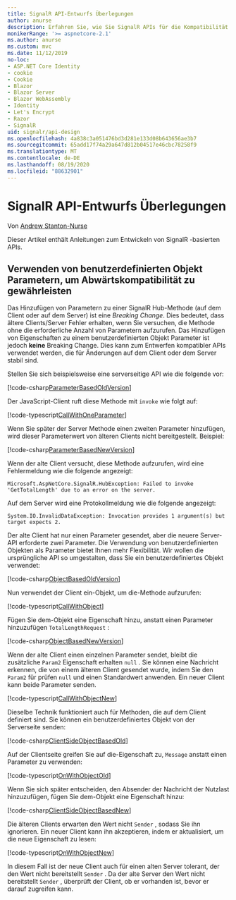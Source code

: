 ```yaml
---
title: SignalR API-Entwurfs Überlegungen
author: anurse
description: Erfahren Sie, wie Sie SignalR APIs für die Kompatibilität zwischen verschiedenen Versionen Ihrer APP entwerfen.
monikerRange: '>= aspnetcore-2.1'
ms.author: anurse
ms.custom: mvc
ms.date: 11/12/2019
no-loc:
- ASP.NET Core Identity
- cookie
- Cookie
- Blazor
- Blazor Server
- Blazor WebAssembly
- Identity
- Let's Encrypt
- Razor
- SignalR
uid: signalr/api-design
ms.openlocfilehash: 4a838c3a051476bd3d281e133d08b643656ae3b7
ms.sourcegitcommit: 65add17f74a29a647d812b04517e46cbc78258f9
ms.translationtype: MT
ms.contentlocale: de-DE
ms.lasthandoff: 08/19/2020
ms.locfileid: "88632901"
---
```

# <a name="no-locsignalr-api-design-considerations"></a>SignalR API-Entwurfs Überlegungen

Von [Andrew Stanton-Nurse](https://twitter.com/anurse)

Dieser Artikel enthält Anleitungen zum Entwickeln von SignalR -basierten APIs.

## <a name="use-custom-object-parameters-to-ensure-backwards-compatibility"></a>Verwenden von benutzerdefinierten Objekt Parametern, um Abwärtskompatibilität zu gewährleisten

Das Hinzufügen von Parametern zu einer SignalR Hub-Methode (auf dem Client oder auf dem Server) ist eine *Breaking Change*. Dies bedeutet, dass ältere Clients/Server Fehler erhalten, wenn Sie versuchen, die Methode ohne die erforderliche Anzahl von Parametern aufzurufen. Das Hinzufügen von Eigenschaften zu einem benutzerdefinierten Objekt Parameter ist jedoch **keine** Breaking Change. Dies kann zum Entwerfen kompatibler APIs verwendet werden, die für Änderungen auf dem Client oder dem Server stabil sind.

Stellen Sie sich beispielsweise eine serverseitige API wie die folgende vor:

[!code-csharp[ParameterBasedOldVersion](api-design/sample/Samples.cs?name=ParameterBasedOldVersion)]

Der JavaScript-Client ruft diese Methode mit `invoke` wie folgt auf:

[!code-typescript[CallWithOneParameter](api-design/sample/Samples.ts?name=CallWithOneParameter)]

Wenn Sie später der Server Methode einen zweiten Parameter hinzufügen, wird dieser Parameterwert von älteren Clients nicht bereitgestellt. Beispiel:

[!code-csharp[ParameterBasedNewVersion](api-design/sample/Samples.cs?name=ParameterBasedNewVersion)]

Wenn der alte Client versucht, diese Methode aufzurufen, wird eine Fehlermeldung wie die folgende angezeigt:

```
Microsoft.AspNetCore.SignalR.HubException: Failed to invoke 'GetTotalLength' due to an error on the server.
```

Auf dem Server wird eine Protokollmeldung wie die folgende angezeigt:

```
System.IO.InvalidDataException: Invocation provides 1 argument(s) but target expects 2.
```

Der alte Client hat nur einen Parameter gesendet, aber die neuere Server-API erforderte zwei Parameter. Die Verwendung von benutzerdefinierten Objekten als Parameter bietet Ihnen mehr Flexibilität. Wir wollen die ursprüngliche API so umgestalten, dass Sie ein benutzerdefiniertes Objekt verwendet:

[!code-csharp[ObjectBasedOldVersion](api-design/sample/Samples.cs?name=ObjectBasedOldVersion)]

Nun verwendet der Client ein-Objekt, um die-Methode aufzurufen:

[!code-typescript[CallWithObject](api-design/sample/Samples.ts?name=CallWithObject)]

Fügen Sie dem-Objekt eine Eigenschaft hinzu, anstatt einen Parameter hinzuzufügen `TotalLengthRequest` :

[!code-csharp[ObjectBasedNewVersion](api-design/sample/Samples.cs?name=ObjectBasedNewVersion&highlight=4,9-13)]

Wenn der alte Client einen einzelnen Parameter sendet, bleibt die zusätzliche `Param2` Eigenschaft erhalten `null` . Sie können eine Nachricht erkennen, die von einem älteren Client gesendet wurde, indem Sie den `Param2` für prüfen `null` und einen Standardwert anwenden. Ein neuer Client kann beide Parameter senden.

[!code-typescript[CallWithObjectNew](api-design/sample/Samples.ts?name=CallWithObjectNew)]

Dieselbe Technik funktioniert auch für Methoden, die auf dem Client definiert sind. Sie können ein benutzerdefiniertes Objekt von der Serverseite senden:

[!code-csharp[ClientSideObjectBasedOld](api-design/sample/Samples.cs?name=ClientSideObjectBasedOld)]

Auf der Clientseite greifen Sie auf die-Eigenschaft zu, `Message` anstatt einen Parameter zu verwenden:

[!code-typescript[OnWithObjectOld](api-design/sample/Samples.ts?name=OnWithObjectOld)]

Wenn Sie sich später entscheiden, den Absender der Nachricht der Nutzlast hinzuzufügen, fügen Sie dem-Objekt eine Eigenschaft hinzu:

[!code-csharp[ClientSideObjectBasedNew](api-design/sample/Samples.cs?name=ClientSideObjectBasedNew&highlight=5)]

Die älteren Clients erwarten den Wert nicht `Sender` , sodass Sie ihn ignorieren. Ein neuer Client kann ihn akzeptieren, indem er aktualisiert, um die neue Eigenschaft zu lesen:

[!code-typescript[OnWithObjectNew](api-design/sample/Samples.ts?name=OnWithObjectNew&highlight=2-5)]

In diesem Fall ist der neue Client auch für einen alten Server tolerant, der den Wert nicht bereitstellt `Sender` . Da der alte Server den Wert nicht bereitstellt `Sender` , überprüft der Client, ob er vorhanden ist, bevor er darauf zugreifen kann.
